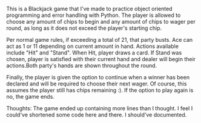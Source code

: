 This is a Blackjack game that I've made to practice object oriented programming and error handling with Python.
The player is allowed to choose any amount of chips to begin and any amount of chips to wager per round, as long as it does not exceed the player's starting chip.

Per normal game rules, if exceeding a total of 21, that party busts. Ace can act as 1 or 11 depending on current amount in hand.
Actions available include "Hit" and "Stand". When Hit, player draws a card. If Stand was chosen, player is satisfied with their current hand and dealer will begin their actions.Both party's hands are shown throughout the round.

Finally, the player is given the option to continue when a winner has been declared and will be required to choose their next wager. Of course, this assumes the player still has chips remaining :). If the option to play again is no, the game ends.

Thoughts: The game ended up containing more lines than I thought. I feel I could've shortened some code here and there. I should've documented.
